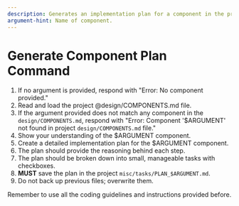 ```yaml
---
description: Generates an implementation plan for a component in the project.
argument-hint: Name of component.
---
```


# Generate Component Plan Command

1. If no argument is provided, respond with "Error: No component provided."
2. Read and load the project @design/COMPONENTS.md file.
3. If the argument provided does not match any component in the 
   `design/COMPONENTS.md`, respond with "Error: Component '$ARGUMENT' not
   found in project `design/COMPONENTS.md` file."
4. Show your understanding of the $ARGUMENT component.
5. Create a detailed implementation plan for the $ARGUMENT component.
6. The plan should provide the reasoning behind each step.
7. The plan should be broken down into small, manageable tasks with checkboxes.
8. **MUST** save the plan in the project `misc/tasks/PLAN_$ARGUMENT.md`.
9. Do not back up previous files; overwrite them.

Remember to use all the coding guidelines and instructions provided before.
